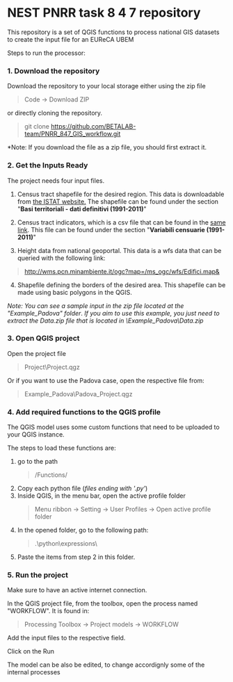 # NEST PNRR task 8 4 7 repository

This repository is a set of QGIS functions to process national GIS datasets to create the input file for an EUReCA UBEM

Steps to run the processor:

### 1. Download the repository

Download the repository to your local storage either using the zip file

> Code -> Download ZIP

or directly cloning the repository.

> git clone https://github.com/BETALAB-team/PNRR_847_GIS_workflow.git

*Note: If you download the file as a zip file, you should first extract it.
 

### 2. Get the Inputs Ready

The project needs four input files. 

1. Census tract shapefile for the desired region. This data is downloadable from [the ISTAT website.](https://www.istat.it/it/archivio/104317#accordions )
The shapefile can be found under the section "**Basi territoriali - dati definitivi (1991-2011)**"

2. Census tract indicators, which is a csv file that can be found in the [same link](https://www.istat.it/it/archivio/104317#accordions).
This file can be found under the section "**Variabili censuarie (1991-2011)**"

3. Height data from national geoportal. This data is a wfs data that can be queried with the following link:

> http://wms.pcn.minambiente.it/ogc?map=/ms_ogc/wfs/Edifici.map&

4. Shapefile defining the borders of the desired area. This shapefile can be made using basic polygons in the QGIS. 

*Note: You can see a sample input in the zip file located at the "Example_Padova" folder*. *If you aim to use this example, you just need to extract the Data.zip file that is located in \Example_Padova\Data.zip*


### 3. Open QGIS project

Open the project file 

> Project\Project.qgz

Or if you want to use the Padova case, open the respective file from:

> Example_Padova\Padova_Project.qgz


### 4. Add required functions to the QGIS profile

The QGIS model uses some custom functions that need to be uploaded to your QGIS instance. 

The steps to load these functions are:
1. go to the path
    > /Functions/
2. Copy each python file (*files ending with '.py'*)
3. Inside QGIS, in the menu bar, open the active profile folder
    > Menu ribbon -> Setting -> User Profiles -> Open active profile folder
4. In the opened folder, go to the following path:
    > .\python\expressions\
5. Paste the items from step 2 in this folder.

### 5. Run the project

Make sure to have an active internet connection.

In the QGIS project file, from the toolbox, open the process named "WORKFLOW". It is found in:

> Processing Toolbox -> Project models -> WORKFLOW

Add the input files to the respective field. 

Click on the Run

The model can be also be edited, to change accordignly some of the internal processes